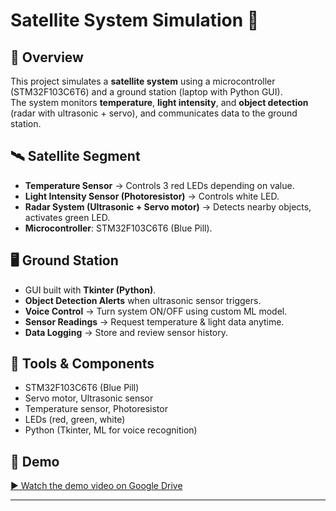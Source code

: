 # Satellite System Simulation 🚀

## 📌 Overview
This project simulates a **satellite system** using a microcontroller (STM32F103C6T6) and a ground station (laptop with Python GUI).  
The system monitors **temperature**, **light intensity**, and **object detection** (radar with ultrasonic + servo), and communicates data to the ground station.

## 🛰️ Satellite Segment
- **Temperature Sensor** → Controls 3 red LEDs depending on value.  
- **Light Intensity Sensor (Photoresistor)** → Controls white LED.  
- **Radar System (Ultrasonic + Servo motor)** → Detects nearby objects, activates green LED.  
- **Microcontroller**: STM32F103C6T6 (Blue Pill).  

## 🖥️ Ground Station
- GUI built with **Tkinter (Python)**.  
- **Object Detection Alerts** when ultrasonic sensor triggers.  
- **Voice Control** → Turn system ON/OFF using custom ML model.  
- **Sensor Readings** → Request temperature & light data anytime.  
- **Data Logging** → Store and review sensor history.  

## 📂 Tools & Components
- STM32F103C6T6 (Blue Pill)  
- Servo motor, Ultrasonic sensor  
- Temperature sensor, Photoresistor  
- LEDs (red, green, white)  
- Python (Tkinter, ML for voice recognition)  

## 🎥 Demo
[▶️ Watch the demo video on Google Drive]()

---
